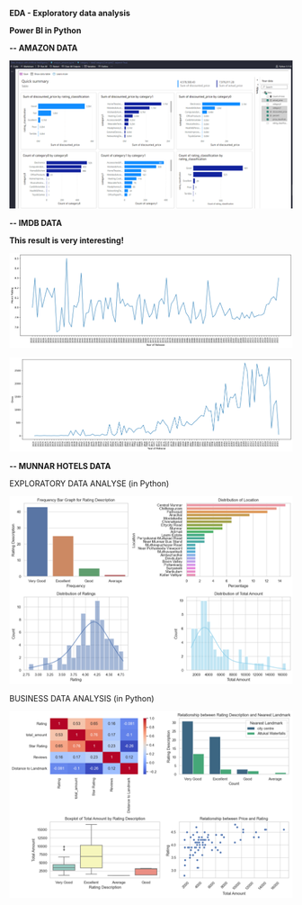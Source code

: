 **EDA - Exploratory data analysis**

**Power BI in Python**

**-- AMAZON DATA**

![1693875240899](image/readme/1693875240899.png)

**-- IMDB DATA**

**This result is very interesting!**

![1693880530004](image/readme/1693880530004.png)



![1693880547846](image/readme/1693880547846.png)

**-- MUNNAR HOTELS DATA**

EXPLORATORY DATA ANALYSE (in Python)

![1694104536300](image/readme/1694104536300.png)

BUSINESS DATA ANALYSIS (in Python)

![1694103578073](image/readme/1694103578073.png)
